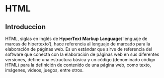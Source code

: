 <!DOCTYPE html>
<html>
<body>
<h1>HTML</h1>
<h2>Introduccion</h2> 
<p>HTML, siglas en inglés de <strong>HyperText Markup Language</strong>(‘lenguaje de marcas de hipertexto’), hace referencia al lenguaje de marcado para la elaboración de páginas web. Es un estándar que sirve de referencia del software que conecta con la elaboración de páginas web en sus diferentes versiones, define una estructura básica y un código (denominado código HTML) para la definición de contenido de una página web, como texto, imágenes, videos, juegos, entre otros.</p>
</body>
</html>
